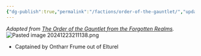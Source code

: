 ```yaml
---
{"dg-publish":true,"permalink":"/factions/order-of-the-gauntlet/","updated":"2024-12-23T21:17:57.832-05:00"}
---
```


*Adapted from [The Order of the Gauntlet from the Forgotten Realms](https://forgottenrealms.fandom.com/wiki/Order_of_the_Gauntlet).*
![Pasted image 20241223211138.png](/img/user/Images/Pasted%20image%2020241223211138.png)
- Captained by Ontharr Frume out of Elturel